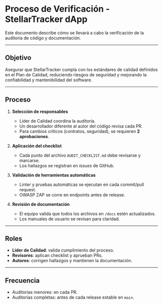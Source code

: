# Proceso de Verificación - StellarTracker dApp

Este documento describe cómo se llevará a cabo la verificación de la auditoría de código y documentación.

---

## Objetivo
Asegurar que StellarTracker cumpla con los estándares de calidad definidos en el Plan de Calidad, reduciendo riesgos de seguridad y mejorando la confiabilidad y mantenibilidad del software.

---

## Proceso
1. **Selección de responsables**  
   - Líder de Calidad coordina la auditoría.  
   - Un desarrollador diferente al autor del código revisa cada PR.  
   - Para cambios críticos (contratos, seguridad), se requieren **2 aprobaciones**.  

2. **Aplicación del checklist**  
   - Cada punto del archivo `AUDIT_CHECKLIST.md` debe revisarse y marcarse.  
   - Los hallazgos se registran en *issues* de GitHub.  

3. **Validación de herramientas automáticas**  
   - Linter y pruebas automáticas se ejecutan en cada commit/pull request.  
   - OWASP ZAP se corre en endpoints antes de release.  

4. **Revisión de documentación**  
   - El equipo valida que todos los archivos en `/docs` estén actualizados.  
   - Los manuales de usuario se revisan para claridad.  

---

## Roles
- **Líder de Calidad**: valida cumplimiento del proceso.  
- **Revisores**: aplican checklist y aprueban PRs.  
- **Autores**: corrigen hallazgos y mantienen la documentación.  

---

## Frecuencia
- Auditorías menores: en cada PR.  
- Auditorías completas: antes de cada release estable en `main`.  
